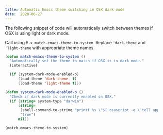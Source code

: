 ```yaml
---
title: Automatic Emacs theme switching in OSX dark mode
date:  2020-06-27
---
```


The following snippet of code will automatically switch between themes if OSX is
using light or dark mode.

Call using `M-x match-emacs-theme-to-system`. Replace `'dark-theme` and
`'light-theme` with appropriate theme names.

```lisp
(defun match-emacs-theme-to-system ()
  "Automatically set the theme to match if OSX is in dark mode."
  (interactive)

  (if (system-dark-mode-enabled-p)
      (load-theme 'dark-theme  t)
      (load-theme 'light-theme t)))

(defun system-dark-mode-enabled-p ()
  "Check if dark mode is currently enabled on OSX."
  (if (string= system-type "darwin")
      (string=
       (shell-command-to-string "printf %s \"$( osascript -e \'tell application \"System Events\" to tell appearance preferences to return dark mode\' )\"")
       "true")
      nil))

(match-emacs-theme-to-system)
```

